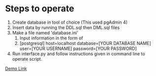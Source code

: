 # Steps to operate

1. Create database in tool of choice (This used pgAdmin 4)
2. Insert data by running the DDL.sql then DML.sql files
3. Make a file named 'database.ini'
   1. Input information in the form of
   2. 
        [postgresql]
        host=localhost
        database=[YOUR DATABASE NAME]
        user=[YOUR USERNAME]
        password=[YOUR PASSWORD]
4. Run interface.py and follow instructions given in command line to operate script.

[Demo Link](https://www.youtube.com/watch?v=8P-L7p4PRxw)